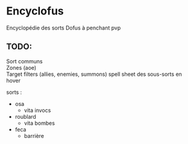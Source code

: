 # Encyclofus
Encyclopédie des sorts Dofus à penchant pvp

## TODO:
Sort communs  
Zones (aoe)  
Target filters (allies, enemies, summons)
spell sheet des sous-sorts en hover  

sorts :
- osa
    - vita invocs
- roublard
    - vita bombes
- feca
    - barrière
